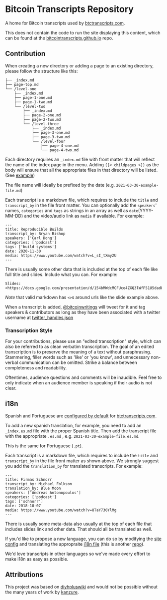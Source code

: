 # Bitcoin Transcripts Repository

A home for Bitcoin transcripts used by [btctranscripts.com](https://btctranscripts.com).

This does not contain the code to run the site displaying this content, which can be found at the [bitcointranscripts.github.io](https://github.com/bitcointranscripts/bitcointranscripts.github.io) repo.

## Contribution

When creating a new directory or adding a page to an existing directory, please follow the structure like this:

```
├── _index.md
├── page-top.md
└── /level-one
    ├── _index.md
    ├── page-1-one.md
    ├── page-1-two.md
    └── /level-two
        ├── _index.md
        ├── page-2-one.md
        ├── page-2-two.md
        └── /level-three
            ├── _index.md
            ├── page-3-one.md
            ├── page-3-two.md
            └── /level-four
                ├── page-4-one.md
                └── page-4-two.md
```

Each directory requires an `_index.md` file with front matter that will reflect the name of the index page in the menu. Adding `{{< childpages >}}` as the body will ensure that all the appropriate files in that directory will be listed. (See [example](https://raw.githubusercontent.com/bitcointranscripts/bitcointranscripts/master/advancing-bitcoin/2019/_index.md))

The file name will ideally be prefixed by the date (e.g. `2021-03-30-example-file.md`)

Each transcript is a markdown file, which requires to include the `title` and `transcript_by` in the file front matter. You can optionally add the `speakers`' names, `categories` and `tags` as strings in an array as well as `date`(YYYY-MM-DD) and the video/audio link as `media` if available. For example:

```
---
title: Reproducible Builds 
transcript_by: Bryan Bishop
speakers: ['Carl Dong']
categories: ['podcast']
tags: ['build systems']
date: 2020-11-30
media: https://www.youtube.com/watch?v=L_sI_tXmy2U
---
```

There is usually some other data that is included at the top of each file like full title and slides. Include what you can. For example:

```
Slides: <https://docs.google.com/presentation/d/154bMWdcMCFUco4ZXQ3lWfF51U5dad8pQ23rKVkncnns/edit#slide=id.p>

```

*Note* that valid markdown has `<>`s around urls like the slide example above.

When a transcript is added, [@bitcoinwritings](https://twitter.com/bitcoinwritings) will tweet for it and tag speakers & contributors  as long as they have been associated with a twitter username at [twitter_handles.json](/twitter_handles.json)

### Transcription Style

For your contributions, please use an "edited transcription" style, which can also be referred to as clean verbatim transcription. The goal of an edited transcription is to preserve the meaning of a text without paraphrasing. Stammering, filler words such as 'like' or 'you know', and unnecessary non-verbal communication can be omitted. Strike a balance between completeness and readability.

Oftentimes, audience questions and comments will be inaudible. Feel free to only indicate when an audience member is speaking if their audio is not clear.

## i18n

Spanish and Portuguese are [configured by default](https://github.com/bitcointranscripts/bitcointranscripts.github.io/blob/master/config.toml#L11) for [btctranscripts.com](https://btctranscripts.com).

To add a new spanish translation, for example, you need to add an `_index.es.md` file with the proper Spanish title. Then add the transcript file with the appropriate `.es.md` , e.g. `2021-03-30-example-file.es.md`.

This is the same for Portuguese (`.pt`).

Each transcript is a markdown file, which requires to include the `title` and `transcript_by` in the file front matter as shown above. We strongly suggest you add the `translation_by` for translated transcripts. For example:

```
---
title: Firmas Schnorr
transcript_by: Michael Folkson
translation_by: Blue Moon
speakers: ['Andreas Antonopoulos']
categories: ['podcast']
tags: ['schnorr']
date: 2018-10-07
media: https://www.youtube.com/watch?v=8TaY730YlMg
---
```

There is usually some meta-data also usually at the top of each file that includes slides link and other data. That should all be translated as well.

If you'd like to propose a new language, you can do so by modifying the [site config](https://github.com/bitcointranscripts/bitcointranscripts.github.io/blob/master/config.toml) and translating the appropraite [i18n file](https://github.com/bitcointranscripts/bitcointranscripts.github.io/blob/master/i18n) (this is another [repo](https://github.com/bitcointranscripts/bitcointranscripts.github.io)).

We'd love transcripts in other languages so we've made every effort to make i18n as easy as possible.

## Attributions

This project was based on [diyhpluswiki](https://github.com/kanzure/diyhpluswiki) and would not be possible without the many years of work by [kanzure](https://github.com/kanzure).
